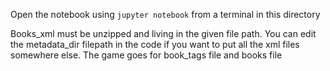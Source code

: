 Open the notebook using `jupyter notebook` from a terminal in this directory

Books_xml must be unzipped and living in the given file path. You can edit the metadata_dir filepath in the code if you want to put all the xml files somewhere else. The game goes for book_tags file and books file